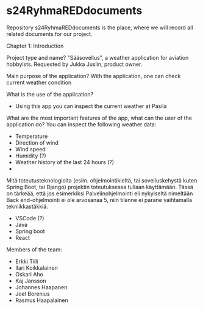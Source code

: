 # s24RyhmaREDdocuments

Repository s24RyhmaREDdocuments is the place, where we will record all related documents for our project.

Chapter 1: Introduction

Project type and name?
"Sääsovellus", a weather application for aviation hobbyists. Requested by Jukka Juslin, product owner.

Main purpose of the application?
With the application, one can check current weather condition


What is the use of the application?
- Using this app you can inspect the current weather at Pasila



What are the most important features of the app, what can the user of the application do?
You can inspect the following weather data:
- Temperature
- Direction of wind
- Wind speed
- Humidity (?)
- Weather history of the last 24 hours (?)
-


Mitä toteutusteknologioita (esim. ohjelmointikieltä, tai sovelluskehystä kuten Spring Boot, tai Django) projektin toteutuksessa tullaan käyttämään.
Tässä on tärkeää, että jos esimerkiksi Palvelinohjelmointi eli nykyiseltä nimeltään Back end-ohjelmointi ei ole arvosanaa 5, niin tilanne ei parane vaihtamalla tekniikkastäkkiä.
- VSCode (?)
- Java
- Spring boot
- React



Members of the team:
- Erkki Tiili
- Ilari Koikkalainen
- Oskari Aho
- Kaj Jansson
- Johannes Haapanen
- Joel Borenius
- Rasmus Haapalainen
